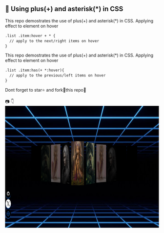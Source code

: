 <h2>📖 Using plus(+) and asterisk(*) in CSS</h2>
<p>This repo demostrates the use of plus(+) and asterisk(*) in CSS. Applying effect to element on hover</p>
<code>.list .item:hover + * {
  // apply to the next/right items on hover
}</code>
<p>This repo demostrates the use of plus(+) and asterisk(*) in CSS. Applying effect to element on hover</p>
<code>.list .item:has(+ *:hover){
  // apply to the previous/left items on hover
}</code>
<p>Dont forget to star⭐ and fork🍴this repo📗</p>
📷 👇
<img src="/img/readme.png" height="400"/>
